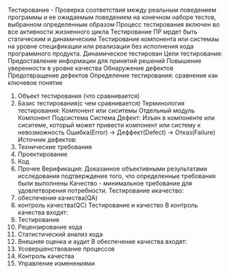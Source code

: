 Тестирование - Проверка соответствия между реальным поведением программы и ее ожидаемым поведением на конечном наборе тестов, выбранном определенным образом
Процесс тестирования включен во все активности жизненного цикла
Тестирование ПР мрдет быть статическим и динамическим
Тестирование компонента или системаы на уровне спецификации или реализации без исполнения кода программного продукта.
Динамическое тестирован
Цели тестирования:
Предоставление информации для принятий решений
Повышение уверенности в уровне качества
Обнаружение дефектов
Предотвращение дефектов
Определение тестирования: сравнение как ключевое понятие
1. Объект тестирования (что сравнивается)
2. Базис тестирования(с чем сравнивается)
Терминология тестирования: Компонент или сиситемы
Отдельный модуль
Компонент
Подсистема
Система
Дефект: Изъян в компоненте или сиситеме, который может привести компонент или систему к невозможность
Ошибка(Error) -> Деффект(Defect) -> Отказ(Failure)
Источник дефектов:
1. Технические требования
2. Проектирование
3. Код
4. Прочее
Верификация: Доказанное объективными результатами исследования подтверждение того, что определенные требования были выполнены
Качество - минимальное требование для удовлетворения потребности.
Тестирование икачество:
1. обеспечение качества(QA)
2. контроль качества(QC)
Тестирование и качество
В контроль качества входят:
1. Тестирование
2. Рецензирование кода
3. Статистический анализ кода
4. Внешняя оценка и аудит
В обеспечение качества входят:
1. Усовершенствование процессов
2. Контроль качества
3. Управление изменениями
